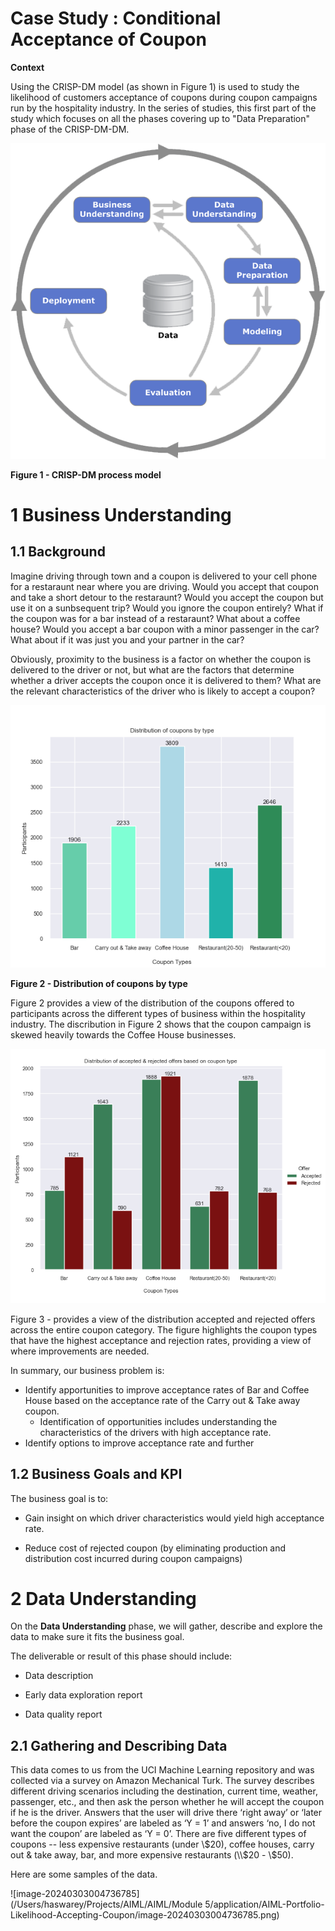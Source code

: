 # Case Study : Conditional Acceptance of Coupon

**Context**

Using the CRISP-DM model (as shown in Figure 1) is used to study the likelihood of customers acceptance of coupons during coupon campaigns run by the hospitality industry. In the series of studies, this first part of the study which focuses on all the phases covering up to "Data Preparation" phase of the CRISP-DM-DM.

 ![CRISP-DM.png](https://github.com/bhaswarey/AIML-Portfolio-Likelihood-Accepting-Coupon/blob/main/images/CRISP-DM.png) 

**Figure 1 - CRISP-DM process model**



# 1 Business Understanding

## 1.1 Background

Imagine driving through town and a coupon is delivered to your cell phone for a restaraunt near where you are driving. Would you accept that coupon and take a short detour to the restaraunt? Would you accept the coupon but use it on a sunbsequent trip? Would you ignore the coupon entirely? What if the coupon was for a bar instead of a restaraunt? What about a coffee house? Would you accept a bar coupon with a minor passenger in the car? What about if it was just you and your partner in the car? 

Obviously, proximity to the business is a factor on whether the coupon is delivered to the driver or not, but what are the factors that determine whether a driver accepts the coupon once it is delivered to them? What  are the relevant characteristics of the driver who is likely to accept a coupon?



 ![bar_coupon_types_dist.png](https://github.com/bhaswarey/AIML-Portfolio-Likelihood-Accepting-Coupon/blob/main/images/bar_coupon_types_dist.png) 

**Figure 2 - Distribution of coupons by type**



Figure 2 provides a view of the distribution of the coupons offered to participants across the different types of business within the hospitality industry. The discribution in Figure 2 shows that the coupon campaign is skewed heavily towards the Coffee House businesses.



![bar_accept_reject_coupon_types_dist.png](https://github.com/bhaswarey/AIML-Portfolio-Likelihood-Accepting-Coupon/blob/main/images/bar_accept_reject_coupon_types_dist.png) 

Figure 3 - provides a view of the distribution accepted and rejected offers across the entire coupon category. The figure highlights the coupon types that have the highest acceptance and rejection rates, providing a view of where improvements are needed.





In summary, our business problem is:

- Identify apportunities to improve acceptance rates of Bar and Coffee House based on the acceptance rate of the Carry out & Take away coupon.
  - Identification of opportunities includes understanding the characteristics of the drivers with high acceptance rate.
- Identify options to improve acceptance rate and further 



## 1.2 Business Goals and KPI

The business goal is to:

- Gain insight on which driver characteristics would yield high acceptance rate.

- Reduce cost of rejected coupon (by eliminating production and distribution cost incurred during coupon campaigns)

  

# 2 Data Understanding

On the **Data Understanding** phase, we will gather, describe and explore the data to make sure it fits the business goal.

The deliverable or result of this phase should include:

- Data description

- Early data exploration report

- Data quality report

  

## 2.1 Gathering and Describing Data

This data comes to us from the UCI Machine Learning repository and was collected via a survey on Amazon Mechanical Turk. The survey describes different driving scenarios including the destination, current time, weather, passenger, etc., and then ask the person whether he will accept the coupon if he is the driver. Answers that the user will drive there ‘right away’ or ‘later before the coupon expires’ are labeled as ‘Y = 1’ and answers ‘no, I do not want the coupon’ are labeled as ‘Y = 0’.  There are five different types of coupons -- less expensive restaurants (under \\$20), coffee houses, carry out & take away, bar, and more expensive restaurants (\\$20 - \\$50).

Here are some samples of the data.

![image-20240303004736785](/Users/haswarey/Projects/AIML/AIML/Module 5/application/AIML-Portfolio-Likelihood-Accepting-Coupon/image-20240303004736785.png)



